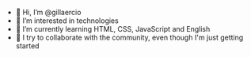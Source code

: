 - 👋 Hi, I’m @gillaercio
- 👀 I’m interested in technologies
- 🌱 I’m currently learning HTML, CSS, JavaScript and English
- 💞️ I try to collaborate with the community, even though I'm just getting started

<!---
gillaercio/gillaercio is a ✨ special ✨ repository because its `README.md` (this file) appears on your GitHub profile.
You can click the Preview link to take a look at your changes.
--->
